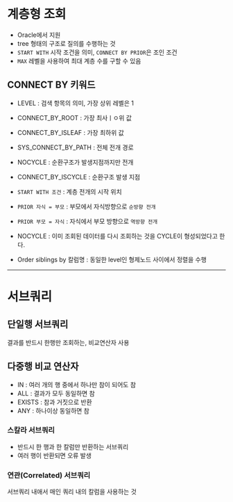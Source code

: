 # 계층형 조회

- Oracle에서 지원
- tree 형태의 구조로 질의를 수행하는 것
- `START WITH` 시작 조건을 의미, `CONNECT BY PRIOR`은 조인 조건
- `MAX` 레벨을 사용하여 최대 계층 수를 구할 수 있음

## CONNECT BY 키워드

- LEVEL : 검색 항목의 의미, 가장 상위 레벨은 1
- CONNECT_BY_ROOT : 가장 최사ㅣㅇ위 값
- CONNECT_BY_ISLEAF : 가장 최하위 값
- SYS_CONNECT_BY_PATH : 전체 전개 경로
- NOCYCLE : 순환구조가 발생지점까지만 전개
- CONNECT_BY_ISCYCLE : 순환구조 발생 지점

- `START WITH 조건` : 계층 전개의 시작 위치
- `PRIOR 자식 = 부모` : 부모에서 자식방향으로 `순방향 전개`
- `PRIOR 부모 = 자식` : 자식에서 부모 방향으로 `역방향 전개`
- NOCYCLE : 이미 조회된 데이터를 다시 조회하는 것을 CYCLE이 형성되었다고 한다.
- Order siblings by 칼럼명 : 동일한 level인 형제노드 사이에서 정렬을 수행

---

# 서브쿼리

## 단일행 서브쿼리

결과를 반드시 한행만 조회하는, 비교연산자 사용

## 다중행 비교 연산자

- IN : 여러 개의 행 중에서 하나만 참이 되어도 참
- ALL : 결과가 모두 동일하면 참
- EXISTS : 참과 거짓으로 반환
- ANY : 하나이상 동일하면 참

### 스칼라 서브쿼리

- 반드시 한 행과 한 칼럼만 반환하는 서브쿼리
- 여러 행이 반환되면 오류 발생

### 연관(Correlated) 서브쿼리

서브쿼리 내애서 매인 쿼리 내의 칼럼을 사용하는 것

